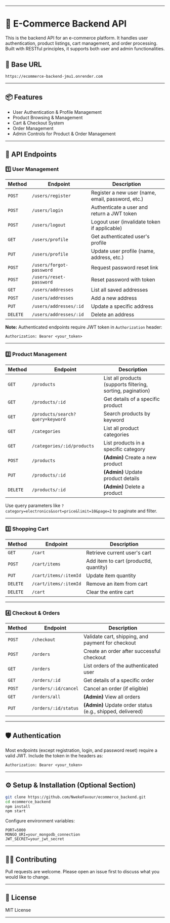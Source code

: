 
---

# 🛒 E-Commerce Backend API

This is the backend API for an e-commerce platform. It handles user authentication, product listings, cart management, and order processing. Built with RESTful principles, it supports both user and admin functionalities.

## 🔗 Base URL

```
https://ecommerce-backend-jmu1.onrender.com
```

---

## 📦 Features

- User Authentication & Profile Management  
- Product Browsing & Management  
- Cart & Checkout System  
- Order Management  
- Admin Controls for Product & Order Management

---

## 📁 API Endpoints

### 1️⃣ **User Management**

| Method | Endpoint | Description |
|--------|----------|-------------|
| `POST` | `/users/register` | Register a new user (name, email, password, etc.) |
| `POST` | `/users/login` | Authenticate a user and return a JWT token |
| `POST` | `/users/logout` | Logout user (invalidate token if applicable) |
| `GET` | `/users/profile` | Get authenticated user's profile |
| `PUT` | `/users/profile` | Update user profile (name, address, etc.) |
| `POST` | `/users/forgot-password` | Request password reset link |
| `POST` | `/users/reset-password` | Reset password with token |
| `GET` | `/users/addresses` | List all saved addresses |
| `POST` | `/users/addresses` | Add a new address |
| `PUT` | `/users/addresses/:id` | Update a specific address |
| `DELETE` | `/users/addresses/:id` | Delete an address |

**Note:** Authenticated endpoints require JWT token in `Authorization` header:
  
```
Authorization: Bearer <your_token>
```

---

### 2️⃣ **Product Management**

| Method | Endpoint | Description |
|--------|----------|-------------|
| `GET` | `/products` | List all products (supports filtering, sorting, pagination) |
| `GET` | `/products/:id` | Get details of a specific product |
| `GET` | `/products/search?query=keyword` | Search products by keyword |
| `GET` | `/categories` | List all product categories |
| `GET` | `/categories/:id/products` | List products in a specific category |
| `POST` | `/products` | **(Admin)** Create a new product |
| `PUT` | `/products/:id` | **(Admin)** Update product details |
| `DELETE` | `/products/:id` | **(Admin)** Delete a product |

Use query parameters like `?category=electronics&sort=price&limit=10&page=2` to paginate and filter.

---

### 3️⃣ **Shopping Cart**

| Method | Endpoint | Description |
|--------|----------|-------------|
| `GET` | `/cart` | Retrieve current user's cart |
| `POST` | `/cart/items` | Add item to cart (productId, quantity) |
| `PUT` | `/cart/items/:itemId` | Update item quantity |
| `DELETE` | `/cart/items/:itemId` | Remove an item from cart |
| `DELETE` | `/cart` | Clear the entire cart |

---

### 4️⃣ **Checkout & Orders**

| Method | Endpoint | Description |
|--------|----------|-------------|
| `POST` | `/checkout` | Validate cart, shipping, and payment for checkout |
| `POST` | `/orders` | Create an order after successful checkout |
| `GET` | `/orders` | List orders of the authenticated user |
| `GET` | `/orders/:id` | Get details of a specific order |
| `POST` | `/orders/:id/cancel` | Cancel an order (if eligible) |
| `GET` | `/orders/all` | **(Admin)** View all orders |
| `PUT` | `/orders/:id/status` | **(Admin)** Update order status (e.g., shipped, delivered) |

---

## 🛡️ Authentication

Most endpoints (except registration, login, and password reset) require a valid JWT. Include the token in the headers as:

```
Authorization: Bearer <your_token>
```

---

## ⚙️ Setup & Installation (Optional Section)

```bash
git clone https://github.com/NwekeFavour/ecommerce_backend.git
cd ecommerce_backend
npm install
npm start
```

Configure environment variables:

```
PORT=5000
MONGO_URI=your_mongodb_connection
JWT_SECRET=your_jwt_secret
```

---

## 🧑‍💻 Contributing

Pull requests are welcome. Please open an issue first to discuss what you would like to change.

---

## 📄 License

MIT License

---
